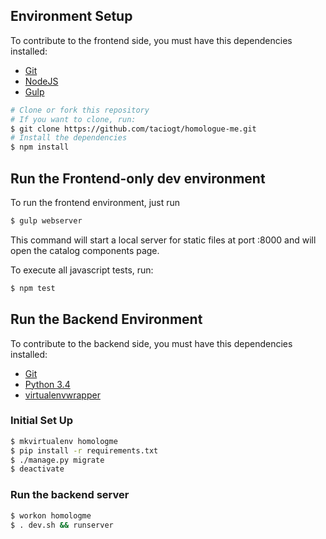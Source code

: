 ## Environment Setup 

To contribute to the frontend side, you must have this dependencies installed:

- [Git](https://git-scm.com/downloads)
- [NodeJS](https://nodejs.org/en/download/)
- [Gulp](https://github.com/gulpjs/gulp/blob/master/docs/getting-started.md#1-install-gulp-globally)

```bash
# Clone or fork this repository
# If you want to clone, run:
$ git clone https://github.com/taciogt/homologue-me.git
# Install the dependencies
$ npm install
```

## Run the Frontend-only dev environment

To run the frontend environment, just run
```bash
$ gulp webserver
```

This command will start a local server for static files at port :8000 and will open the catalog components page.

To execute all javascript tests, run:
 ```bash
$ npm test
```

## Run the Backend Environment

To contribute to the backend side, you must have this dependencies installed:

- [Git](https://git-scm.com/downloads)
- [Python 3.4](https://www.python.org/downloads/)
- [virtualenvwrapper](http://virtualenvwrapper.readthedocs.io/en/latest/index.html)

### Initial Set Up
```bash
$ mkvirtualenv homologme
$ pip install -r requirements.txt
$ ./manage.py migrate
$ deactivate
```

### Run the backend server
```bash
$ workon homologme
$ . dev.sh && runserver
```

